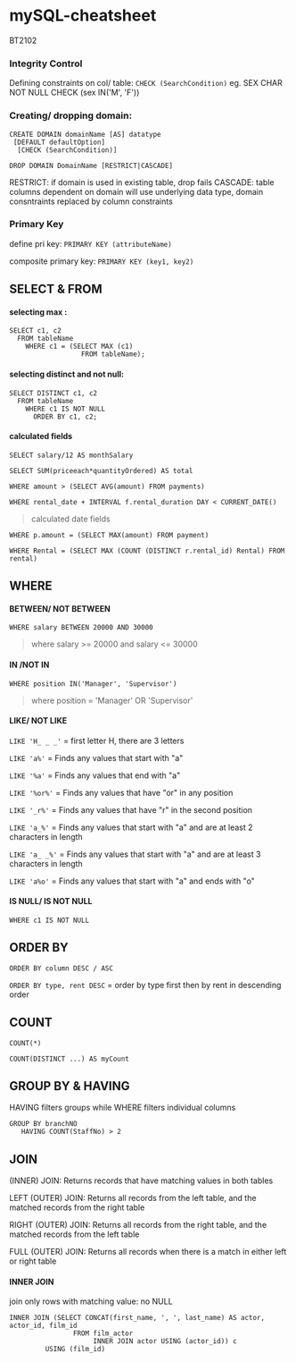 # mySQL-cheatsheet
BT2102

### Integrity Control
Defining constraints on col/ table: 
`CHECK (SearchCondition)` eg. SEX CHAR NOT NULL CHECK (sex IN('M', 'F'))

### Creating/ dropping domain:
```
CREATE DOMAIN domainName [AS] datatype
 [DEFAULT defaultOption]
  [CHECK (SearchCondition)]
```
`DROP DOMAIN DomainName [RESTRICT|CASCADE]`

RESTRICT: if domain is used in existing table, drop fails
CASCADE: table columns dependent on domain will use underlying data type, domain consntraints replaced by column constraints

### Primary Key
define pri key: `PRIMARY KEY (attributeName)`

composite primary key: `PRIMARY KEY (key1, key2)`


## SELECT & FROM
#### selecting **max** : 
```
SELECT c1, c2 
  FROM tableName 
    WHERE c1 = (SELECT MAX (c1) 
                  FROM tableName);
```
                  
#### selecting distinct and not null: 
```
SELECT DISTINCT c1, c2 
  FROM tableName 
    WHERE c1 IS NOT NULL 
      ORDER BY c1, c2;
```

#### calculated fields
`SELECT salary/12 AS monthSalary`

`SELECT SUM(priceeach*quantityOrdered) AS total`

`WHERE amount > (SELECT AVG(amount) FROM payments)`

`WHERE rental_date + INTERVAL f.rental_duration DAY < CURRENT_DATE()`
> calculated date fields

`WHERE p.amount = (SELECT MAX(amount) FROM payment)`

`WHERE Rental = (SELECT MAX (COUNT (DISTINCT r.rental_id) Rental) FROM rental)`


## WHERE 
#### BETWEEN/ NOT BETWEEN
`WHERE salary BETWEEN 20000 AND 30000`
 > where salary >= 20000 and salary <= 30000
 
#### IN /NOT IN
`WHERE position IN('Manager', 'Supervisor')`
 > where position = 'Manager' OR 'Supervisor'

#### LIKE/ NOT LIKE
`LIKE 'H_ _ _'` = first letter H, there are 3 letters

`LIKE 'a%'`	= Finds any values that start with "a"

`LIKE '%a'`	= Finds any values that end with "a"

`LIKE '%or%'`	= Finds any values that have "or" in any position

`LIKE '_r%'`	= Finds any values that have "r" in the second position

`LIKE 'a_%'`	= Finds any values that start with "a" and are at least 2 characters in length

`LIKE 'a_ _%'`	= Finds any values that start with "a" and are at least 3 characters in length

`LIKE 'a%o'`	= Finds any values that start with "a" and ends with "o"

#### IS NULL/ IS NOT NULL
`WHERE c1 IS NOT NULL`

## ORDER BY
`ORDER BY column DESC / ASC`

`ORDER BY type, rent DESC` = order by type first then by rent in descending order

## COUNT
`COUNT(*)`

`COUNT(DISTINCT ...) AS myCount`

## GROUP BY & HAVING 
HAVING filters groups while WHERE filters individual columns
```
GROUP BY branchNO
   HAVING COUNT(StaffNo) > 2
```

## JOIN
(INNER) JOIN: Returns records that have matching values in both tables

LEFT (OUTER) JOIN: Returns all records from the left table, and the matched records from the right table

RIGHT (OUTER) JOIN: Returns all records from the right table, and the matched records from the left table

FULL (OUTER) JOIN: Returns all records when there is a match in either left or right table

#### INNER JOIN
join only rows with matching value: no NULL
```
INNER JOIN (SELECT CONCAT(first_name, ', ', last_name) AS actor, actor_id, film_id 
                FROM film_actor 
                     INNER JOIN actor USING (actor_id)) c 
         USING (film_id)
```


